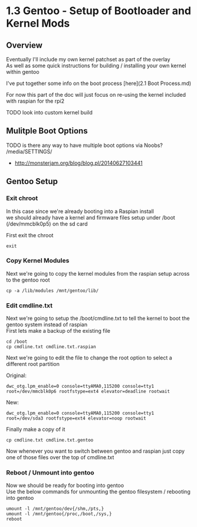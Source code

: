 # 1.3 Gentoo - Setup of Bootloader and Kernel Mods

## Overview

Eventually I'll include my own kernel patchset as part of the overlay <br />
As well as some quick instructions for building / installing your own kernel within gentoo

I've put together some info on the boot process [here](2.1 Boot Process.md)

For now this part of the doc will just focus on re-using the kernel included with raspian for the rpi2

TODO look into custom kernel build

## Mulitple Boot Options

TODO is there any way to have multiple boot options via Noobs? /media/SETTINGS/

* http://monsterjam.org/blog/blog.pl/20140627103441

## Gentoo Setup

### Exit chroot

In this case since we're already booting into a Raspian install <br />
we should already have a kernel and firmware files setup under /boot (/dev/mmcblk0p5) on the sd card

First exit the chroot

    exit

### Copy Kernel Modules

Next we're going to copy the kernel modules from the raspian setup across to the gentoo root

    cp -a /lib/modules /mnt/gentoo/lib/

### Edit cmdline.txt

Next we're going to setup the /boot/cmdline.txt to tell the kernel to boot the gentoo system instead of raspian <br />
First lets make a backup of the existing file

    cd /boot
    cp cmdline.txt cmdline.txt.raspian

Next we're going to edit the file to change the root option to select a different root partition

Original:

    dwc_otg.lpm_enable=0 console=ttyAMA0,115200 console=tty1 root=/dev/mmcblk0p6 rootfstype=ext4 elevator=deadline rootwait

New:

    dwc_otg.lpm_enable=0 console=ttyAMA0,115200 console=tty1 root=/dev/sda3 rootfstype=ext4 elevator=noop rootwait

Finally make a copy of it

    cp cmdline.txt cmdline.txt.gentoo

Now whenever you want to switch between gentoo and raspian just copy one of those files over the top of cmdline.txt

### Reboot / Unmount into gentoo

Now we should be ready for booting into gentoo <br />
Use the below commands for unmounting the gentoo filesystem / rebooting into gentoo

    umount -l /mnt/gentoo/dev{/shm,/pts,}
    umount -l /mnt/gentoo{/proc,/boot,/sys,}
    reboot

